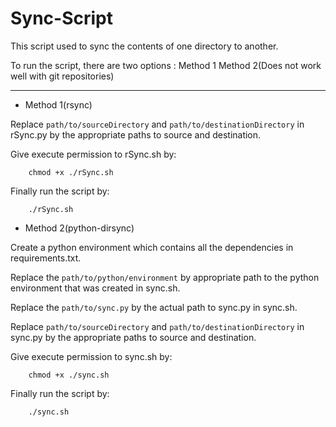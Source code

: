 # Sync-Script

This script used to  sync the contents of one directory to another.

To run the script, there are two options : 
Method 1
Method 2(Does not work well with git repositories)

---
- Method 1(rsync)

Replace ``path/to/sourceDirectory`` and ``path/to/destinationDirectory`` in rSync.py by the appropriate paths to source and destination.

Give execute permission to rSync.sh by:
```    
    chmod +x ./rSync.sh
```

Finally run the script by:
```
    ./rSync.sh
```

- Method 2(python-dirsync)

Create a python environment which contains all the dependencies in requirements.txt.

Replace the ``path/to/python/environment`` by appropriate path to the python environment that was created in sync.sh.

Replace the ``path/to/sync.py`` by the actual path to sync.py in sync.sh.

Replace ``path/to/sourceDirectory`` and ``path/to/destinationDirectory`` in sync.py by the appropriate paths to source and destination.

Give execute permission to sync.sh by:
```    
    chmod +x ./sync.sh
```

Finally run the script by:
```
    ./sync.sh
```
